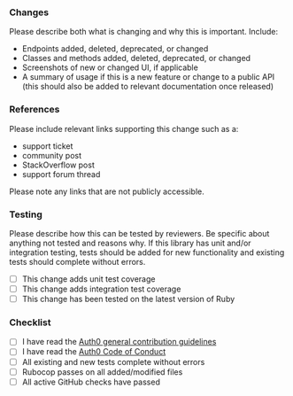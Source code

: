 ### Changes

Please describe both what is changing and why this is important. Include:

- Endpoints added, deleted, deprecated, or changed
- Classes and methods added, deleted, deprecated, or changed
- Screenshots of new or changed UI, if applicable
- A summary of usage if this is a new feature or change to a public API (this should also be added to relevant documentation once released)

### References

Please include relevant links supporting this change such as a:

- support ticket
- community post
- StackOverflow post
- support forum thread

Please note any links that are not publicly accessible.

### Testing

Please describe how this can be tested by reviewers. Be specific about anything not tested and reasons why. If this library has unit and/or integration testing, tests should be added for new functionality and existing tests should complete without errors.

* [ ] This change adds unit test coverage
* [ ] This change adds integration test coverage
* [ ] This change has been tested on the latest version of Ruby

### Checklist

* [ ] I have read the [Auth0 general contribution guidelines](https://github.com/auth0/open-source-template/blob/master/GENERAL-CONTRIBUTING.md)
* [ ] I have read the [Auth0 Code of Conduct](https://github.com/auth0/open-source-template/blob/master/CODE-OF-CONDUCT.md)
* [ ] All existing and new tests complete without errors
* [ ] Rubocop passes on all added/modified files
* [ ] All active GitHub checks have passed
